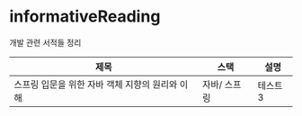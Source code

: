 # informativeReading
개발 관련 서적들 정리 

|제목|스택|설명|
|------|---|---|
|스프링 입문을 위한 자바 객체 지향의 원리와 이해|자바/ 스프링|테스트3|

